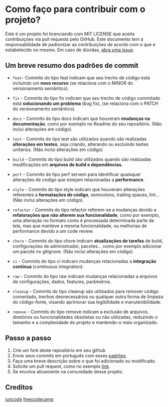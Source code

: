 # Como faço para contribuir com o projeto?

Este é um projeto foi licenciando com MIT LICENSE que aceita contribuições via pull requests pelo GitHub. Este documento tem a responsabilidade de padronizar as contribuições de acordo com o que e estabelecido no mesmo. Em caso de dúvidas, [abra uma issue](https://github.com/danielguidini/api_pet/issues/new).

## Um breve resumo dos padrões de commit

- `feat`- Commits do tipo feat indicam que seu trecho de código está incluindo um **novo recurso** (se relaciona com o MINOR do versionamento semântico).

- `fix` - Commits do tipo fix indicam que seu trecho de código commitado está **solucionando um problema** (bug fix), (se relaciona com o PATCH do versionamento semântico).

- `docs` - Commits do tipo docs indicam que houveram **mudanças na documentação**, como por exemplo no Readme do seu repositório. (Não inclui alterações em código).

- `test` - Commits do tipo test são utilizados quando são realizadas **alterações em testes**, seja criando, alterando ou excluindo testes unitários. (Não inclui alterações em código)

- `build` - Commits do tipo build são utilizados quando são realizadas modificações em **arquivos de build e dependências**.

- `perf` - Commits do tipo perf servem para identificar quaisquer alterações de código que estejam relacionadas a **performance**.

- `style` - Commits do tipo style indicam que houveram alterações referentes a **formatações de código**, semicolons, trailing spaces, lint... (Não inclui alterações em código).

- `refactor` - Commits do tipo refactor referem-se a mudanças devido a **refatorações que não alterem sua funcionalidade**, como por exemplo, uma alteração no formato como é processada determinada parte da tela, mas que manteve a mesma funcionalidade, ou melhorias de performance devido a um code review.

- `chore` - Commits do tipo chore indicam **atualizações de tarefas** de build, configurações de administrador, pacotes... como por exemplo adicionar um pacote no gitignore. (Não inclui alterações em código)

- `ci` - Commits do tipo ci indicam mudanças relacionadas a **integração contínua** (_continuous integration_).

- `raw` - Commits do tipo raw indicam mudanças relacionadas a arquivos de configurações, dados, features, parâmetros.

- `cleanup` - Commits do tipo cleanup são utilizados para remover código comentado, trechos desnecessários ou qualquer outra forma de limpeza do código-fonte, visando aprimorar sua legibilidade e manutenibilidade.

- `remove` - Commits do tipo remove indicam a exclusão de arquivos, diretórios ou funcionalidades obsoletas ou não utilizadas, reduzindo o tamanho e a complexidade do projeto e mantendo-o mais organizado.

## Passo a passo

1. Crie um fork deste repositório em seu github
2. Envie seus commits em português com esses [padrões](https://www.conventionalcommits.org/pt-br/v1.0.0/).
3. Faça uma breve descrição sobre o que foi adicionado ou modificado.
4. Solicite um pull request, como no exemplo [link](https://www.freecodecamp.org/portuguese/news/como-fazer-o-seu-primeiro-pull-request-no-github/).
5. Se envolva ativamente na comunidade desse projeto.


## Creditos

[iuricode](https://github.com/iuricode/padroes-de-commits/main/README.md)
[freecodecamp](https://www.freecodecamp.org/portuguese/news/como-fazer-o-seu-primeiro-pull-request-no-github/)
